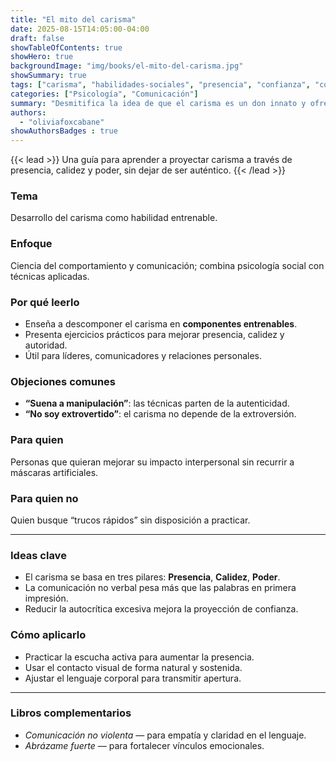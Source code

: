 ```yaml
---
title: "El mito del carisma"
date: 2025-08-15T14:05:00-04:00
draft: false
showTableOfContents: true
showHero: true
backgroundImage: "img/books/el-mito-del-carisma.jpg"
showSummary: true
tags: ["carisma", "habilidades-sociales", "presencia", "confianza", "comunicación"]
categories: ["Psicología", "Comunicación"]
summary: "Desmitifica la idea de que el carisma es un don innato y ofrece técnicas prácticas para desarrollarlo."
authors:
  - "oliviafoxcabane"
showAuthorsBadges : true
---
```


{{< lead >}}
Una guía para aprender a proyectar carisma a través de presencia, calidez y poder, sin dejar de ser auténtico.
{{< /lead >}}

### Tema
Desarrollo del carisma como habilidad entrenable.

### Enfoque
Ciencia del comportamiento y comunicación; combina psicología social con técnicas aplicadas.

### Por qué leerlo
- Enseña a descomponer el carisma en **componentes entrenables**.
- Presenta ejercicios prácticos para mejorar presencia, calidez y autoridad.
- Útil para líderes, comunicadores y relaciones personales.

### Objeciones comunes
- **“Suena a manipulación”**: las técnicas parten de la autenticidad.
- **“No soy extrovertido”**: el carisma no depende de la extroversión.

### Para quien
Personas que quieran mejorar su impacto interpersonal sin recurrir a máscaras artificiales.

### Para quien no
Quien busque “trucos rápidos” sin disposición a practicar.

---

### Ideas clave
- El carisma se basa en tres pilares: **Presencia**, **Calidez**, **Poder**.
- La comunicación no verbal pesa más que las palabras en primera impresión.
- Reducir la autocrítica excesiva mejora la proyección de confianza.

### Cómo aplicarlo
- Practicar la escucha activa para aumentar la presencia.
- Usar el contacto visual de forma natural y sostenida.
- Ajustar el lenguaje corporal para transmitir apertura.

---

### Libros complementarios
- *Comunicación no violenta* — para empatía y claridad en el lenguaje.
- *Abrázame fuerte* — para fortalecer vínculos emocionales.

